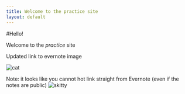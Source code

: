 ```yaml
---
title: Welcome to the practice site
layout: default
---
```


#Hello!

Welcome to the *practice* site

Updated link to evernote image

![cat](https://www.evernote.com/shard/s35/sh/52fa36c7-9f68-4ddd-9485-1a7b72ea4a1b/68950916f64ed0023c0a7aad30ac6fe6/res/68ec70a3-2bb9-46f3-b67a-4ec673133fdb/skitty.jpg)

Note: it looks like you cannot hot link straight from Evernote (even if the notes are public)
![skitty](https://f.cloud.github.com/assets/1367655/942514/d2897012-01b8-11e3-9e2a-e60b5fd9d3d9.jpg)
